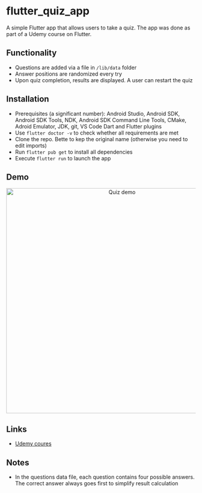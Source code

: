 # flutter_quiz_app

A simple Flutter app that allows users to take a quiz. The app was done as part of a Udemy course on Flutter.

## Functionality
* Questions are added via a file in `/lib/data` folder
* Answer positions are randomized every try
* Upon quiz completion, results are displayed. A user can restart the quiz

## Installation
* Prerequisites (a significant number): Android Studio, Android SDK, Android SDK Tools, NDK, Android SDK Command Line Tools, CMake, Adroid Emulator, JDK, git, VS Code Dart and Flutter plugins
* Use `flutter doctor -v` to check whether all requirements are met
* Clone the repo. Bette to kep the original name (otherwise you need to edit imports)
* Run `flutter pub get` to install all dependencies
* Execute `flutter run` to launch the app

## Demo
<p align="center">
  <img src="https://github.com/baltsaros/flutter_quiz_app/blob/main/quiz_demo.gif" height="600" alt="Quiz demo">
</p>

## Links
* [Udemy coures](https://campus19.udemy.com/course/learn-flutter-dart-to-build-ios-android-apps/)

## Notes
* In the questions data file, each question contains four possible answers. The correct answer always goes first to simplify result calculation